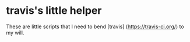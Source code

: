 travis's little helper
======================
These are little scripts that I need to bend [travis] (https://travis-ci.org/)
to my will.